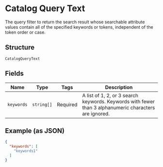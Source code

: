 
# Catalog Query Text

The query filter to return the search result whose searchable attribute values contain all of the specified keywords or tokens, independent of the token order or case.

## Structure

`CatalogQueryText`

## Fields

| Name | Type | Tags | Description |
|  --- | --- | --- | --- |
| `keywords` | `string[]` | Required | A list of 1, 2, or 3 search keywords. Keywords with fewer than 3 alphanumeric characters are ignored. |

## Example (as JSON)

```json
{
  "keywords": [
    "keywords1"
  ]
}
```

